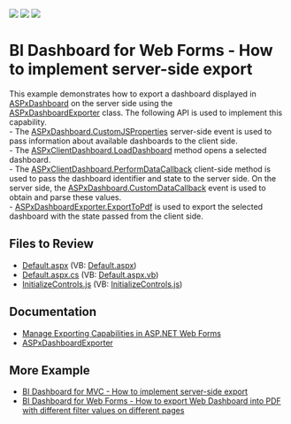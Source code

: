 <!-- default badges list -->
![](https://img.shields.io/endpoint?url=https://codecentral.devexpress.com/api/v1/VersionRange/128579857/23.1.2%2B)
[![](https://img.shields.io/badge/Open_in_DevExpress_Support_Center-FF7200?style=flat-square&logo=DevExpress&logoColor=white)](https://supportcenter.devexpress.com/ticket/details/T500219)
[![](https://img.shields.io/badge/📖_How_to_use_DevExpress_Examples-e9f6fc?style=flat-square)](https://docs.devexpress.com/GeneralInformation/403183)
<!-- default badges end -->

# BI Dashboard for Web Forms - How to implement server-side export

This example demonstrates how to export a dashboard displayed in <a href="https://documentation.devexpress.com/#Dashboard/clsDevExpressDashboardWebASPxDashboardtopic">ASPxDashboard</a> on the server side using the <a href="https://documentation.devexpress.com/Dashboard/clsDevExpressDashboardWebASPxDashboardExportertopic.aspx">ASPxDashboardExporter</a> class. The following API is used to implement this capability.<br>- The <a href="https://documentation.devexpress.com/#Dashboard/DevExpressDashboardWebASPxDashboard_CustomJSPropertiestopic">ASPxDashboard.CustomJSProperties</a> server-side event is used to pass information about available dashboards to the client side.<br>- The <a href="https://docs.devexpress.com/Dashboard/js-DevExpress.Dashboard.Web.WebForms.ASPxClientDashboard#js_aspxclientdashboard_loaddashboard_dashboardid_">ASPxClientDashboard.LoadDashboard</a> method opens a selected dashboard.<br>- The <a href="https://docs.devexpress.com/Dashboard/js-DevExpress.Dashboard.Web.WebForms.ASPxClientDashboard#js_aspxclientdashboard_performdatacallback_parameter_oncallback_">ASPxClientDashboard.PerformDataCallback</a> client-side method is used to pass the dashboard identifier and state to the server side. On the server side, the <a href="https://documentation.devexpress.com/#Dashboard/DevExpressDashboardWebASPxDashboard_CustomDataCallbacktopic">ASPxDashboard.CustomDataCallback</a> event is used to obtain and parse these values.<br>- <a href="https://documentation.devexpress.com/Dashboard/DevExpress.DashboardWeb.ASPxDashboardExporter.ExportToPdf.overloads">ASPxDashboardExporter.ExportToPdf</a> is used to export the selected dashboard with the state passed from the client side.<br>

## Files to Review

* [Default.aspx](./CS/ASPxDashboard_ServerExport/Default.aspx) (VB: [Default.aspx](./VB/ASPxDashboard_ServerExport/Default.aspx))
* [Default.aspx.cs](./CS/ASPxDashboard_ServerExport/Default.aspx.cs) (VB: [Default.aspx.vb](./VB/ASPxDashboard_ServerExport/Default.aspx.vb))
* [InitializeControls.js](./CS/ASPxDashboard_ServerExport/Scripts/InitializeControls.js) (VB: [InitializeControls.js](./VB/ASPxDashboard_ServerExport/Scripts/InitializeControls.js))

## Documentation

- [Manage Exporting Capabilities in ASP.NET Web Forms](https://docs.devexpress.com/Dashboard/12140/web-dashboard/integrate-dashboard-component/aspnet-web-forms-dashboard-control/manage-exporting-capabilities?p=netframework)
- [ASPxDashboardExporter](https://docs.devexpress.com/Dashboard/DevExpress.DashboardWeb.ASPxDashboardExporter)

## More Example

- [BI Dashboard for MVC - How to implement server-side export](https://github.com/DevExpress-Examples/asp-net-mvc-dashboard-implement-server-side-export)
- [BI Dashboard for Web Forms - How to export Web Dashboard into PDF with different filter values on different pages](https://github.com/DevExpress-Examples/web-forms-dashboard-pdf-export-with-filter-values-on-different-pages)
